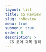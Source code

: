 ```yaml
---
layout: list
title: CS Review
slug: csReview
menu: true
submenu: true
order: 8
description: >
  CS 코어 과목 정리
---
```

